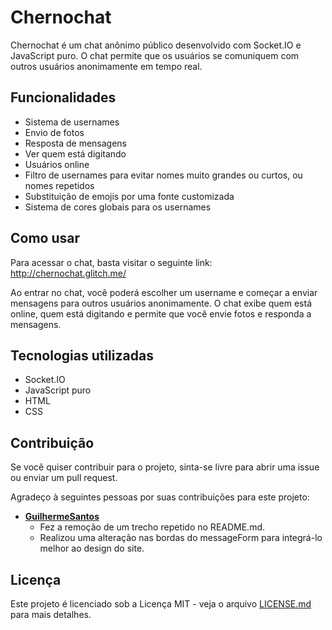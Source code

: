 # Chernochat

Chernochat é um chat anônimo público desenvolvido com Socket.IO e JavaScript puro. O chat permite que os usuários se comuniquem com outros usuários anonimamente em tempo real.

## Funcionalidades

- Sistema de usernames
- Envio de fotos
- Resposta de mensagens
- Ver quem está digitando
- Usuários online
- Filtro de usernames para evitar nomes muito grandes ou curtos, ou nomes repetidos
- Substituição de emojis por uma fonte customizada
- Sistema de cores globais para os usernames

## Como usar

Para acessar o chat, basta visitar o seguinte link: http://chernochat.glitch.me/

Ao entrar no chat, você poderá escolher um username e começar a enviar mensagens para outros usuários anonimamente. O chat exibe quem está online, quem está digitando e permite que você envie fotos e responda a mensagens.

## Tecnologias utilizadas

- Socket.IO
- JavaScript puro
- HTML
- CSS

## Contribuição

Se você quiser contribuir para o projeto, sinta-se livre para abrir uma issue ou enviar um pull request.


Agradeço à seguintes pessoas por suas contribuições para este projeto:

- **[GuilhermeSantos](https://github.com/OwlGuilherme)**
  - Fez a remoção de um trecho repetido no README.md.
  - Realizou uma alteração nas bordas do messageForm para integrá-lo melhor ao design do site.


## Licença

Este projeto é licenciado sob a Licença MIT - veja o arquivo [LICENSE.md](https://github.com/<seu-usuario>/chernochat/blob/main/LICENSE) para mais detalhes.


